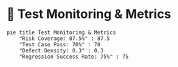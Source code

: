 # 🧪 Test Monitoring & Metrics

```mermaid
pie title Test Monitoring & Metrics
    "Risk Coverage: 87.5%" : 87.5
    "Test Case Pass: 70%" : 70
    "Defect Density: 0.3" : 0.3
    "Regression Success Rate: 75%" : 75
